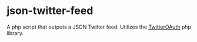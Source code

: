 # json-twitter-feed

A php script that outputs a JSON Twitter feed. Utilizes the [TwitterOAuth](https://github.com/abraham/twitteroauth) php library.
